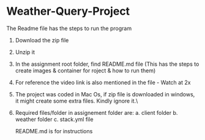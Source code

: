 # Weather-Query-Project
The Readme file has the steps to run the program

1. Download the zip file 
2. Unzip it
3. In the assignment root folder, find README.md file (This has the steps to create images & container for roject & how to run them)
4. For reference the video link is also mentioned in the file - Watch at 2x
5. The project was coded in Mac Os, if zip file is downloaded in windows, it might create some extra files. Kindly ignore it.\
6. Required files/folder in assignement folder are: 
    a. client folder
    b. weather folder
    c. stack.yml file
    
    README.md is for instructions
    
 
